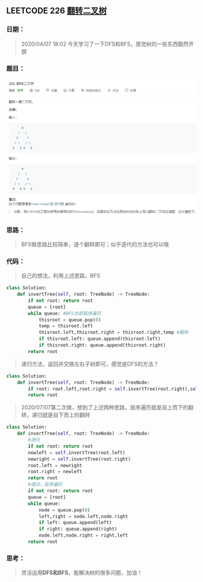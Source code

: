 ## LEETCODE 226 [翻转二叉树](https://leetcode-cn.com/problems/invert-binary-tree/)

### 日期：

> 2020/04/07 18:02 今天学习了一下DFS和BFS，感觉树的一些东西豁然开朗

### 题目：

![text](https://github.com/zjuzhfbloodz/LeetCode/blob/master/questions/0226.png?raw=true)

### 思路：

> BFS做思路比较简单，逐个翻转即可；似乎迭代的方法也可以哦
### 代码：

> 自己的想法，利用上述思路，BFS

```python
class Solution:
    def invertTree(self, root: TreeNode) -> TreeNode:
        if not root: return root
        queue = [root]
        while queue: #BFS也即层序遍历
            thisroot = queue.pop(0)
            temp = thisroot.left
            thisroot.left,thisroot.right = thisroot.right,temp #翻转
            if thisroot.left: queue.append(thisroot.left)
            if thisroot.right: queue.append(thisroot.right)
        return root
```
> 递归方法，返回并交换左右子树即可，感觉是DFS的方法？
```python
class Solution:
    def invertTree(self, root: TreeNode) -> TreeNode:
        if root: root.left,root.right = self.invertTree(root.right),self.invertTree(root.left)
        return root
```
> 2020/07/07第二次做，想到了上述两种思路，层序遍历就是自上而下的翻转，递归就是自下而上的翻转
```python
class Solution:
    def invertTree(self, root: TreeNode) -> TreeNode:
        #递归
        if not root: return root
        newleft = self.invertTree(root.left)
        newright = self.invertTree(root.right)
        root.left = newright
        root.right = newleft
        return root
        #递归，层序遍历
        if not root: return root
        queue = [root]
        while queue:
            node = queue.pop(0)
            left,right = node.left,node.right
            if left: queue.append(left)
            if right: queue.append(right)
            node.left,node.right = right,left
        return root
```
### 思考：

> 灵活运用**DFS和BFS**，能解决树的很多问题，加油！
